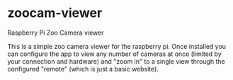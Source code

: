 # zoocam-viewer
Raspberry Pi Zoo Camera viewer

This is a simple zoo camera viewer for the raspberry pi.  Once installed you can configure the app to view any number of cameras at once (limited by your connection and hardware) and "zoom in" to a single view through the configured "remote" (which is just a basic website).
